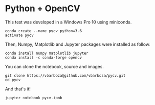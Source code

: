 # Python + OpenCV

This test was developed in a Windows Pro 10 using miniconda.

```
conda create --name pycv python=3.6
activate pycv
```

Then, Numpy, Matplotlib and Jupyter packages were installed as follow:

```
conda install numpy matplotlib jupyter
conda install -c conda-forge opencv
```

You can clone the notebook, source and images.

```
git clone https://vbarboza@github.com/vbarboza/pycv.git
cd pycv
```

And that's it!

```
jupyter notebook pycv.ipnb
```